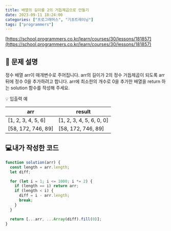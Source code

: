 ```yaml
---
title: 배열의 길이를 2의 거듭제곱으로 만들기
date: 2023-09-11 18:24:00
categories: ["프로그래머스", "기초트레이닝"]
tags: ["programmers"]
---
```


[https://school.programmers.co.kr/learn/courses/30/lessons/181857](https://school.programmers.co.kr/learn/courses/30/lessons/181857)

## 📔 문제 설명

정수 배열 arr이 매개변수로 주어집니다. arr의 길이가 2의 정수 거듭제곱이 되도록 arr 뒤에 정수 0을 추가하려고 합니다. arr에 최소한의 개수로 0을 추가한 배열을 return 하는 solution 함수를 작성해 주세요.

💡 입출력 예

| arr                | result                   |
| ------------------ | ------------------------ |
| [1, 2, 3, 4, 5, 6] | [1, 2, 3, 4, 5, 6, 0, 0] |
| [58, 172, 746, 89] | [58, 172, 746, 89]       |

## 💻내가 작성한 코드

```js
function solution(arr) {
  const length = arr.length;
  let diff;

  for (let i = 1; i <= 1000; i *= 2) {
    if (length == i) return arr;
    if (length < i) {
      diff = i - arr.length;
      break;
    }
  }

  return [...arr, ...Array(diff).fill(0)];
}
```
